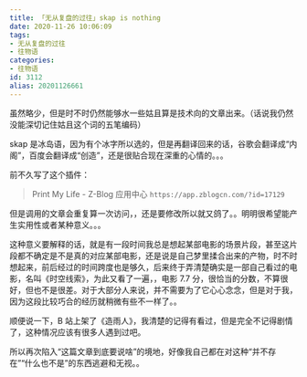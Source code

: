 ```yaml
---
title: 「无从复盘的过往」skap is nothing
date: 2020-11-26 10:06:09
tags:
- 无从复盘的过往
- 往物语
categories:
- 往物语
id: 3112
alias: 20201126661
---
```


虽然略少，但是时不时仍然能够水一些姑且算是技术向的文章出来。（话说我仍然没能深切记住姑且这个词的五笔编码）

skap 是冰岛语，因为有个冰字所以选的，但是再翻译回来的话，谷歌会翻译成“内阁”，百度会翻译成“创造”，还是很贴合现在深重的心情的。。。

前不久写了这个插件：

> Print My Life - Z-Blog 应用中心
> `https://app.zblogcn.com/?id=17129`

但是调用的文章会重复算一次访问，，还是要修改所以就又鸽了。。明明很希望能产生实用性或者某种意义。。。

这种意义要解释的话，就是有一段时间我总是想起某部电影的场景片段，甚至这片段都不确定是不是真的对应某部电影，还是说是自己梦里揉合出来的产物，时不时想起来，前后经过的时间跨度也是够久，后来终于弄清楚确实是一部自己看过的电影，名叫《时空线索》，为此又看了一遍，，电影 7.7 分，很恰当的分数，不算很好，但也不是很差。对于大部分人来说，并不需要为了它心心念念，但是对于我，因为这段比较巧合的经历就稍微有些不一样了。。

顺便说一下，B 站上架了《造雨人》，我清楚的记得有看过，但是完全不记得剧情了，这种情况应该有很多人遇到过吧。

所以再次陷入“这篇文章到底要说啥”的境地，好像我自己都在对这种“并不存在”“什么也不是”的东西逃避和无视。。

<!--3112-->
